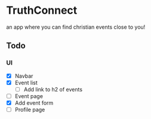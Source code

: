 # TruthConnect

an app where you can find christian events close to you!

## Todo
### UI
- [x] Navbar
- [x] Event list
    - [ ] Add link to h2 of events
- [ ] Event page
- [x] Add event form
- [ ] Profile page